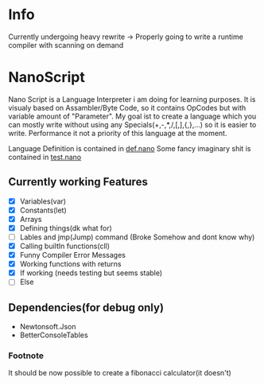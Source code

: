 # Info
Currently undergoing heavy rewrite
-> Properly going to write a runtime compiler with scanning on demand

# NanoScript
 Nano Script is a Language Interpreter i am doing for learning purposes.
 It is visualy based on Assambler/Byte Code, so it contains OpCodes but with variable amount of "Parameter".
 My goal ist to create a language which you can mostly write without using any Specials(+,-,*,/,[,],{,},...) so it is easier to write.
 Performance it not a priority of this language at the moment.

 Language Definition is contained in [def.nano](./Nano/def.nano)
 Some fancy imaginary shit is contained in [test.nano](./Nano/Test.nano)
## Currently working Features
 - [x] Variables(var)
 - [x] Constants(let)
 - [x] Arrays
 - [x] Defining things(dk what for)
 - [ ] Lables and jmp(Jump) command (Broke Somehow and dont know why)
 - [x] Calling builtIn functions(cll)
 - [x] Funny Compiler Error Messages
 - [x] Working functions with returns
 - [x] If working (needs testing but seems stable)
 - [ ] Else
 
## Dependencies(for debug only)
 + Newtonsoft.Json
 + BetterConsoleTables

### Footnote
It should be now possible to create a fibonacci calculator(it doesn't)
